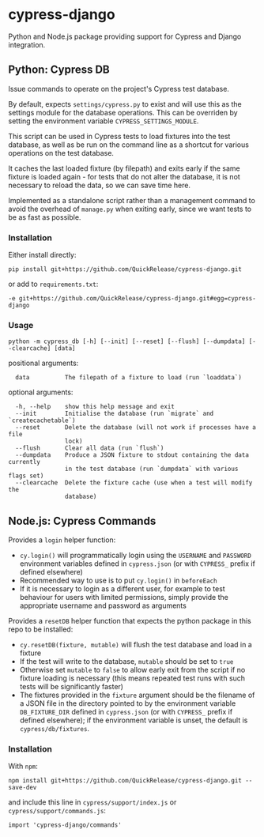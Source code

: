 # cypress-django

Python and Node.js package providing support for Cypress and Django integration.

## Python: Cypress DB

Issue commands to operate on the project's Cypress test database.

By default, expects `settings/cypress.py` to exist and will use this as the settings
module for the database operations. This can be overriden by setting the environment
variable `CYPRESS_SETTINGS_MODULE`.

This script can be used in Cypress tests to load fixtures into the test database,
as well as be run on the command line as a shortcut for various operations on the
test database.

It caches the last loaded fixture (by filepath) and exits early if the same fixture
is loaded again - for tests that do not alter the database, it is not necessary to
reload the data, so we can save time here.

Implemented as a standalone script rather than a management command to avoid the
overhead of `manage.py` when exiting early, since we want tests to be as fast as
possible.

### Installation
Either install directly:

```
pip install git+https://github.com/QuickRelease/cypress-django.git
```

or add to `requirements.txt`:

```
-e git+https://github.com/QuickRelease/cypress-django.git#egg=cypress-django
```

### Usage

```
python -m cypress_db [-h] [--init] [--reset] [--flush] [--dumpdata] [--clearcache] [data]
```

positional arguments:
```
  data          The filepath of a fixture to load (run `loaddata`)
```

optional arguments:
```
  -h, --help    show this help message and exit
  --init        Initialise the database (run `migrate` and `createcachetable`)
  --reset       Delete the database (will not work if processes have a file
                lock)
  --flush       Clear all data (run `flush`)
  --dumpdata    Produce a JSON fixture to stdout containing the data currently
                in the test database (run `dumpdata` with various flags set)
  --clearcache  Delete the fixture cache (use when a test will modify the
                database)
```

## Node.js: Cypress Commands

Provides a `login` helper function:
- `cy.login()` will programmatically login using the `USERNAME` and `PASSWORD` environment
variables defined in `cypress.json` (or with `CYPRESS_` prefix if defined elsewhere)
- Recommended way to use is to put `cy.login()` in `beforeEach`
- If it is necessary to login as a different user, for example to test behaviour for users with
limited permissions, simply provide the appropriate username and password as arguments

Provides a `resetDB` helper function that expects the python package in this repo to be
installed:
- `cy.resetDB(fixture, mutable)` will flush the test database and load in a fixture
- If the test will write to the database, `mutable` should be set to `true`
- Otherwise set `mutable` to `false` to allow early exit from the script if no fixture loading
is necessary (this means repeated test runs with such tests will be significantly faster)
- The fixtures provided in the `fixture` argument should be the filename of a JSON file in
the directory pointed to by the environment variable `DB_FIXTURE_DIR` defined in `cypress.json`
(or with `CYPRESS_` prefix if defined elsewhere); if the environment variable is unset, the
default is `cypress/db/fixtures`.

### Installation

With `npm`:
```
npm install git+https://github.com/QuickRelease/cypress-django.git --save-dev
```

and include this line in `cypress/support/index.js` or `cypress/support/commands.js`:
```
import 'cypress-django/commands'
```
